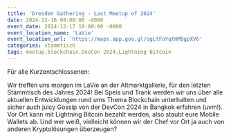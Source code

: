 ```yaml
---
title: 'Dresden Gathering - Last Meetup of 2024'
date: 2024-12-16 08:00:00 -0000
event_date: 2024-12-17 19:00:00 -0000
event_location_name: 'LaVie'
event_location_url: 'https://maps.app.goo.gl/ogLtFoYqtHMDgpXV6'
categories: stammtisch
tags: meetup,blockchain,DevCon 2024,Lightning Bitcoin
---
```


Für alle Kurzentschlossenen:

Wir treffen uns morgen im LaVie an der Altmarktgallerie, für den letzten Stammtisch des Jahres 2024!
Bei Speis und Trank werden wir uns über alle aktuellen Entwicklungen rund ums Thema Blockchain unterhalten und sicher auch juicy Gossip von der DevCon 2024 in Bangkok erfahren (uvm!).
Vor Ort kann mit Lightning Bitcoin bezahlt werden, also staubt eure Mobile Wallets ab. Und wer weiß, vielleicht können wir der Chef vor Ort ja auch von anderen Kryptolösungen überzeugen?